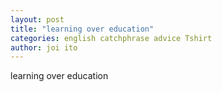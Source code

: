 ```yaml
---
layout: post
title: "learning over education"
categories: english catchphrase advice Tshirt
author: joi ito
---
```

learning over education

